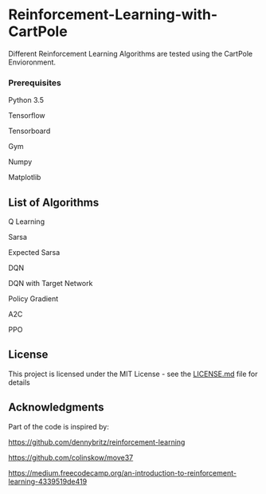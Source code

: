 # Reinforcement-Learning-with-CartPole

Different Reinforcement Learning Algorithms are tested using the CartPole Envioronment.


### Prerequisites

Python 3.5

Tensorflow

Tensorboard

Gym

Numpy

Matplotlib

## List of Algorithms

Q Learning

Sarsa

Expected Sarsa

DQN

DQN with Target Network

Policy Gradient

A2C

PPO


## License

This project is licensed under the MIT License - see the [LICENSE.md](LICENSE.md) file for details

## Acknowledgments
Part of the code is inspired by:

https://github.com/dennybritz/reinforcement-learning

https://github.com/colinskow/move37

https://medium.freecodecamp.org/an-introduction-to-reinforcement-learning-4339519de419
